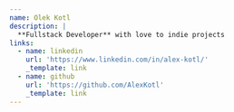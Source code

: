 ```yaml
---
name: Olek Kotl
description: |
  **Fullstack Developer** with love to indie projects
links:
  - name: linkedin
    url: 'https://www.linkedin.com/in/alex-kotl/'
    _template: link
  - name: github
    url: 'https://github.com/AlexKotl'
    _template: link
---
```


